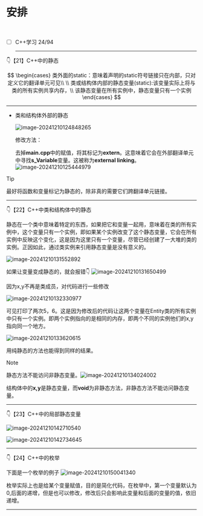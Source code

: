# 安排

​	

- [ ] C++学习 24/94

  ---

  

👇【21】C++中的静态


$$
\begin{cases}
类外面的static：意味着声明的static符号链接只在内部，只对定义它的翻译单元可见\\
\\
类或结构体内部的静态变量(static):该变量实际上将与类的所有实例共享内存，\\
该静态变量在所有实例中，静态变量只有一个实例
\end{cases}
$$


---

- 类和结构体外部的静态

  ![image-20241210124848265](image/image-20241210124848265.png)

  修改方法：

  去掉**main.cpp**中的赋值，将其标记为**extern**。这意味着它会在外部翻译单元中寻找**s_Variable**变量。这被称为**external linking**。
  ![image-20241210125444979](image/image-20241210125444979.png)

> [!TIP]
>
> 最好将函数和变量标记为静态的，除非真的需要它们跨翻译单元链接。

---

👇【22】C++中类和结构体中的静态

静态在一个类中意味着特定的东西，如果把它和变量一起用，意味着在类的所有实例中，这个变量只有一个实例，即如果某个实例改变了这个静态变量，它会在所有实例中反映这个变化，这是因为这里只有一个变量，尽管已经创建了一大堆的类的实例。正因如此，通过类实例来引用静态变量是没有意义的。

![image-20241210131552892](image/image-20241210131552892.png)

如果让变量变成静态的，就会报错👇
![image-20241210131650499](image/image-20241210131650499.png)

因为x,y不再是类成员，对代码进行一些修改

![image-20241210132330977](image/image-20241210132330977.png)

可见打印了两次5，6。这是因为修改后的代码让这两个变量在Entity类的所有实例中只有一个实例。即两个实例指向的是相同的内存，即两个不同的实例他们的x,y指向同一个地方。

![image-20241210133620615](image/image-20241210133620615.png)

用纯静态的方法也能得到同样的结果。

> [!NOTE]
>
> 静态方法不能访问非静态变量。![image-20241210134024002](image/image-20241210134024002.png)
>
> 结构体中的**x,y**是静态变量，而**void**为非静态方法，非静态方法不能访问静态变量。

---

👇【23】C++中的局部静态变量

![image-20241210142710540](image/image-20241210142710540.png)

![image-20241210142734645](image/image-20241210142734645.png)

---

👇【24】C++中的枚举

下面是一个枚举的例子
![image-20241210150041340](image/image-20241210150041340.png)

枚举实际上也是给某个变量赋值，目的是简化代码，在枚举中，第一个变量默认为0,后面的递增，但是也可以修改，修改后只会影响此变量和后面的变量的值，依旧递增。

---

